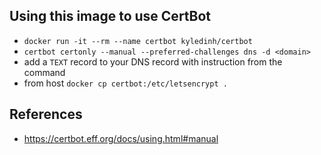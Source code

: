 ## Using this image to use CertBot

* `docker run -it --rm --name certbot kyledinh/certbot`
* `certbot certonly --manual --preferred-challenges dns -d <domain>`
* add a `TEXT` record to your DNS record with instruction from the command 
* from host `docker cp certbot:/etc/letsencrypt .`

## References

* https://certbot.eff.org/docs/using.html#manual
